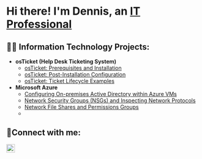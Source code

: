 <h1>Hi there! I'm Dennis, an <a href="https://linkedin.com/in/dennis-mungai-a54a4837">IT Professional</a></h1>

<h2>👨‍💻 Information Technology Projects:</h2>

- <b>osTicket (Help Desk Ticketing System)</b>
  - [osTicket: Prerequisites and Installation](https://github.com/Dennimun/osticket-prereqs)
  - [osTicket: Post-Installation Configuration](https://github.com/Dennimun/post-install-config)
  - [osTicket: Ticket Lifecycle Examples](https://github.com/Dennimun/ticket-lifecycle)
- <b>Microsoft Azure</b>
  - [Configuring On-premises Active Directory within Azure VMs](https://github.com/Dennimun/configure-ad)
  - [Network Security Groups (NSGs) and Inspecting Network Protocols](https://github.com/Dennimun/azure-network-protocols)
  - [Network File Shares and Permissions Groups](https://github.com/Dennimun/azure-network-protocols)
  - 

<h2>🤳Connect with me:</h2>

[<img align="left" alt="Josh | LinkedIn" width="22px" src="https://cdn.jsdelivr.net/npm/simple-icons@v3/icons/linkedin.svg" />][linkedin]

[linkedin]: https://linkedin.com/in/dennis-mungai-a54a4837
